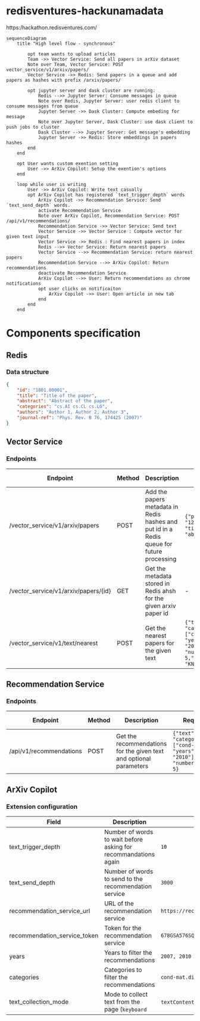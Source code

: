 # redisventures-hackunamadata
https:/hackathon.redisventures.com/


```mermaid
sequenceDiagram
    title "High level flow - synchronous"

        opt team wants to upload articles
        Team ->> Vector Service: Send all papers in arXiv dataset
        Note over Team, Vector Service: POST vector_service/v1/arxiv/papers/
        Vector Service ->> Redis: Send papers in a queue and add papers as hashes with prefix /arxiv/papers/

        opt jupyter server and dask cluster are running:
            Redis -->> Jupyter Server: Consume messages in queue
            Note over Redis, Jupyter Server: user redis client to consume messages from queue
            Jupyter Server ->> Dask Cluster: Compute embeding for message
            Note over Jupyter Server, Dask Cluster: use dask client to push jobs to cluster
            Dask Cluster -->> Jupyter Server: Get message's embedding
            Jupyter Server ->> Redis: Store embeddings in papers hashes
        end
    end

    opt User wants custom exention setting
        User ->> ArXiv Copilot: Setup the exention's options
    end

    loop while user is writing
        User ->> ArXiv Copilot: Write text casually
        opt ArXiv Copilot has registered `text_trigger_depth` words
            ArXiv Copilot ->> Recommendation Service: Send `text_send_depth` words.
            activate Recommendation Service
            Note over ArXiv Copilot, Recommendation Service: POST /api/v1/recommendations/
            Recommendation Service ->> Vector Service: Send text
            Vector Service ->> Vector Service : Compute vector for given text input
            Vector Service ->> Redis : Find nearest papers in index
            Redis -->> Vector Service: Return nearest papers
            Vector Service -->> Recommendation Service: return nearest papers
            Recommendation Service -->> ArXiv Copilot: Return recommendations
            deactivate Recommendation Service
            ArXiv Copilot -->> User: Return recommendations as chrome notifications
            opt user clicks on notificaiton
                ArXiv Copilot ->> User: Open article in new tab
            end
        end
    end
```

# Components specification
## Redis
### Data structure
```json
{
    "id": "1801.00001",
    "title": "Title of the paper",
    "abstract": "Abstract of the paper",
    "categories": "cs.AI cs.CL cs.LG",
    "authors": "Author 1, Author 2, Author 3",
    "journal-ref": "Phys. Rev. B 76, 174425 (2007)"
}
```

## Vector Service
### Endpoints

| Endpoint | Method | Description | Request Body | Response Body |
| --- | --- | --- | --- | --- |
| /vector_service/v1/arxiv/papers | POST | Add the papers metadata in Redis hashes and put id in a Redis queue for future processing | `{"papers": [{"id": "123", "title": "title", "abstract": "abstract", ...}]}` | `{"status": "ok"}` |
| /vector_service/v1/arxiv/papers/{id} | GET | Get the metadata stored in Redis ahsh for the given arxiv paper id | - | `{"id": "123", "title": "title", "abstract": "abstract", ...}` |
| /vector_service/v1/text/nearest| POST | Get the nearest papers for the given text | `{"text": "string", "categories": ["cond-mat.dis-nn"], "years": ["2007", "2010"], "number_of_results": 5,"search_type": "KNN"}` | `{"papers": [{"id": "123", "title": "title", "abstract": "abstract"}, ...]}` |


## Recommendation Service
### Endpoints
| Endpoint | Method | Description | Request Body | Response Body |
| --- | --- | --- | --- | --- |
| /api/v1/recommendations | POST | Get the recommendations for the given text and optional parameters | `{"text": "string", "categories": ["cond-mat.dis-nn"], "years": ["2007", "2010"], "number_of_results": 5}` | `{"papers": [{"id": "123", "title": "title", "abstract": "abstract"}]}` |

## ArXiv Copilot

### Extension configuration
| Field | Description | Example | Default |
| --- | --- | --- | --- |
| text_trigger_depth | Number of words to wait before asking for recommandations again | `10` | `10` |
| text_send_depth | Number of words to send to the recommendation service | `3000` | `3000` |
| recommendation_service_url | URL of the recommendation service | `https://recommendationservice.community.saturnenterprise.io/api/v1/recommendations/` | `https://recommendationservice.community.saturnenterprise.io/api/v1/recommendations/` |
| recommendation_service_token | Token for the recommendation service | `678GSA576SQ` | `undefined` |
| years | Years to filter the recommendations | `2007, 2010` | `""` |
| categories | Categories to filter the recommendations | `cond-mat.dis-nn, cs.AI` | `""` |
| text_collection_mode | Mode to collect text from the page (`keyboard` | `textContent`)| `keyboard` | `keyboard` |
